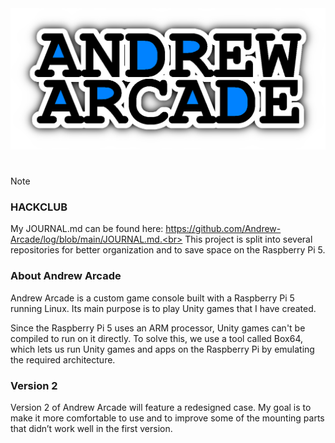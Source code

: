 <img src="../logo/andrew-arcade-banner.png">

#

> [!NOTE]
> ### HACKCLUB
> My JOURNAL.md can be found here: https://github.com/Andrew-Arcade/log/blob/main/JOURNAL.md.<br>
> This project is split into several repositories for better organization and to save space on the Raspberry Pi 5.

### About Andrew Arcade

Andrew Arcade is a custom game console built with a Raspberry Pi 5 running Linux. Its main purpose is to play Unity games that I have created.

Since the Raspberry Pi 5 uses an ARM processor, Unity games can't be compiled to run on it directly. To solve this, we use a tool called Box64, which lets us run Unity games and apps on the Raspberry Pi by emulating the required architecture.

### Version 2

Version 2 of Andrew Arcade will feature a redesigned case. My goal is to make it more comfortable to use and to improve some of the mounting parts that didn’t work well in the first version.